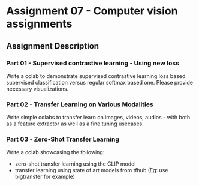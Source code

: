 # Assignment 07 - Computer vision assignments

## Assignment Description

### Part 01 - Supervised contrastive learning - Using new loss 

Write a colab to demonstrate supervised contrastive learning loss based supervised classification versus regular softmax based one. Please provide necessary visualizations.

### Part 02 - Transfer Learning on Various Modalities

Write simple colabs to transfer learn on images, videos, audios - with both as a feature extractor as well as a fine tuning usecases.

### Part 03 - Zero-Shot Transfer Learning

Write a colab showcasing the following:

- zero-shot transfer learning using the CLIP model
- transfer learning using state of art models from tfhub (Eg: use bigtransfer for example)
